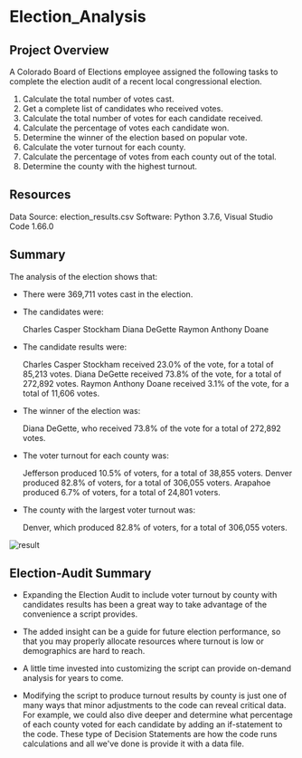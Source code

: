 # Election_Analysis
## Project Overview
A Colorado Board of Elections employee assigned the following tasks to complete the election audit of a recent local congressional election.

1. Calculate the total number of votes cast.
2. Get a complete list of candidates who received votes.
3. Calculate the total number of votes for each candidate received.
4. Calculate the percentage of votes each candidate won.
5. Determine the winner of the election based on popular vote.
6. Calculate the voter turnout for each county.
7. Calculate the percentage of votes from each county out of the total.
8. Determine the county with the highest turnout.

## Resources
Data Source: election_results.csv
Software: Python 3.7.6, Visual Studio Code 1.66.0

## Summary
The analysis of the election shows that:

- There were 369,711 votes cast in the election.

- The candidates were:

    Charles Casper Stockham
    Diana DeGette
    Raymon Anthony Doane

- The candidate results were:

    Charles Casper Stockham received 23.0% of the vote, for a total of 85,213 votes.
    Diana DeGette received 73.8% of the vote, for a total of 272,892 votes.
    Raymon Anthony Doane received 3.1% of the vote, for a total of 11,606 votes.

- The winner of the election was:

    Diana DeGette, who received 73.8% of the vote for a total of 272,892 votes.

- The voter turnout for each county was:

    Jefferson produced 10.5% of voters, for a total of 38,855 voters.
    Denver produced 82.8% of voters, for a total of 306,055 voters.
    Arapahoe produced 6.7% of voters, for a total of 24,801 voters.

- The county with the largest voter turnout was:

    Denver, which produced 82.8% of voters, for a total of 306,055 voters.


![result](https://user-images.githubusercontent.com/99519095/161885889-3bfc5b32-7159-4583-bd14-e81c878f46a2.png)

## Election-Audit Summary
- Expanding the Election Audit to include voter turnout by county with candidates results has been a great way to take advantage of the convenience a script provides. 
- The added insight can be a guide for future election performance, so that you may properly allocate resources where turnout is low or demographics are hard to reach.
- A little time invested into customizing the script can provide on-demand analysis for years to come.

- Modifying the script to produce turnout results by county is just one of many ways that minor adjustments to the code can reveal critical data. For example, we could also dive deeper and determine what percentage of each county voted for each candidate by adding an if-statement to the code. These type of Decision Statements are how the code runs calculations and all we've done is provide it with a data file.


